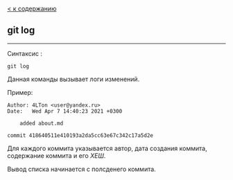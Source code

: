 [< к содержанию](../readme.md)

## git log

---
Синтаксис :
```bash-
git log
```
Данная команды вызывает логи изменений.

Пример: 
```bash-
Author: 4LTon <user@yandex.ru>
Date:   Wed Apr 7 14:40:23 2021 +0300

    added about.md

commit 418640511e410193a2da5cc63e67c342c17a5d2e
```
Для каждого коммита указывается автор, дата создания коммита, содержание коммита и его *ХЕШ*.

Вывод списка начинается с полсденего коммита.
